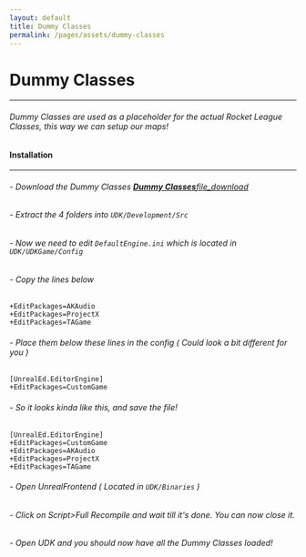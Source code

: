```yaml
---
layout: default
title: Dummy Classes
permalink: /pages/assets/dummy-classes
---
```

# Dummy Classes

---

###### Dummy Classes are used as a placeholder for the actual Rocket League Classes, this way we can setup our maps!

#### Installation

---

###### - Download the Dummy Classes <a id="download-source" class="btn waves-effect waves-light" href="https://github.com/ardivee/RL-Dummy-Classes-v3/archive/master.zip" target="_blank">***Dummy Classes***<i class="material-icons right">file_download</i></a>

###### - Extract the 4 folders into ```UDK/Development/Src```

###### - Now we need to edit ```DefaultEngine.ini``` which is located in ```UDK/UDKGame/Config```

###### - Copy the lines below

```
+EditPackages=AKAudio
+EditPackages=ProjectX
+EditPackages=TAGame
```

###### - Place them below these lines in the config ( Could look a bit different for you )

```
[UnrealEd.EditorEngine]
+EditPackages=CustomGame
```

###### - So it looks kinda like this, and save the file!

```
[UnrealEd.EditorEngine]
+EditPackages=CustomGame
+EditPackages=AKAudio
+EditPackages=ProjectX
+EditPackages=TAGame
```

###### - Open UnrealFrontend ( Located in ```UDK/Binaries``` )

###### - Click on Script>Full Recompile and wait till it's done. You can now close it.

###### - Open UDK and you should now have all the Dummy Classes loaded!